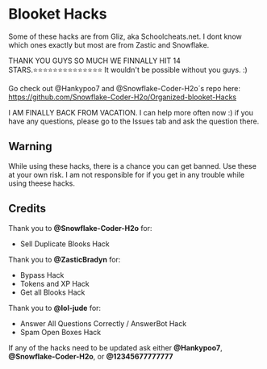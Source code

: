 # Blooket Hacks
Some of these hacks are from Gliz, aka Schoolcheats.net. I dont know which ones exactly but most are from Zastic and Snowflake.

THANK YOU GUYS SO MUCH WE FINNALLY HIT 14 STARS.⭐⭐⭐⭐⭐⭐⭐⭐⭐⭐⭐⭐⭐⭐ It wouldn't be possible without you guys.  :)

Go check out @Hankypoo7 and @Snowflake-Coder-H2o´s repo here: https://github.com/Snowflake-Coder-H2o/Organized-blooket-Hacks

I AM FINALLY BACK FROM VACATION. I can help more often now :)
if you have any questions, please go to the Issues tab and ask the question there.




## Warning
While using these hacks, there is a chance you can get banned. Use these at your own risk.
I am not responsible for if you get in any trouble while using theese hacks.


## Credits
Thank you to **@Snowflake-Coder-H2o** for:
- Sell Duplicate Blooks Hack


Thank you to **@ZasticBradyn** for:
- Bypass Hack
- Tokens and XP Hack
- Get all Blooks Hack

Thank you to **@lol-jude** for:
- Answer All Questions Correctly / AnswerBot Hack
- Spam Open Boxes Hack

If any of the hacks need to be updated ask either **@Hankypoo7**, **@Snowflake-Coder-H2o**, or **@12345677777777**
